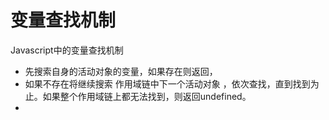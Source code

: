 # 变量查找机制


Javascript中的变量查找机制

+ 先搜索自身的活动对象的变量，如果存在则返回，
+ 如果不存在将继续搜索 作用域链中下一个活动对象 ，依次查找，直到找到为止。如果整个作用域链上都无法找到，则返回undefined。
+ 